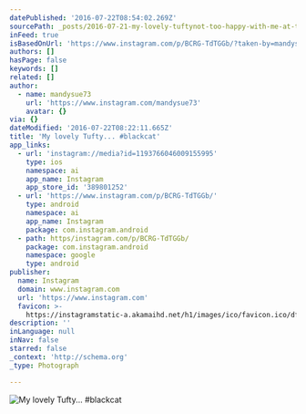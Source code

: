 ```yaml
---
datePublished: '2016-07-22T08:54:02.269Z'
sourcePath: _posts/2016-07-21-my-lovely-tuftynot-too-happy-with-me-at-the-moment-bl.md
inFeed: true
isBasedOnUrl: 'https://www.instagram.com/p/BCRG-TdTGGb/?taken-by=mandysue73'
authors: []
hasPage: false
keywords: []
related: []
author:
  - name: mandysue73
    url: 'https://www.instagram.com/mandysue73'
    avatar: {}
via: {}
dateModified: '2016-07-22T08:22:11.665Z'
title: 'My lovely Tufty... #blackcat'
app_links:
  - url: 'instagram://media?id=1193766046009155995'
    type: ios
    namespace: ai
    app_name: Instagram
    app_store_id: '389801252'
  - url: 'https://www.instagram.com/p/BCRG-TdTGGb/'
    type: android
    namespace: ai
    app_name: Instagram
    package: com.instagram.android
  - path: https/instagram.com/p/BCRG-TdTGGb/
    package: com.instagram.android
    namespace: google
    type: android
publisher:
  name: Instagram
  domain: www.instagram.com
  url: 'https://www.instagram.com'
  favicon: >-
    https://instagramstatic-a.akamaihd.net/h1/images/ico/favicon.ico/dfa85bb1fd63.ico
description: ''
inLanguage: null
inNav: false
starred: false
_context: 'http://schema.org'
_type: Photograph

---
```

![My lovely Tufty... #blackcat](https://imgflo.herokuapp.com/graph/vahj1ThiexotieMo/e7779d17861e1e66e0c1e072da145d5d/noop.jpg?input=https%3A%2F%2Fscontent.cdninstagram.com%2Ft51.2885-15%2Fs640x640%2Fsh0.08%2Fe35%2F12750270_1667636240157928_1337554264_n.jpg%3Fig_cache_key%3DMTE5Mzc2NjA0NjAwOTE1NTk5NQ%253D%253D.2)